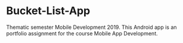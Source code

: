# Bucket-List-App
Thematic semester Mobile Development 2019. This Android app is an portfolio assignment for the course Mobile App Development.
